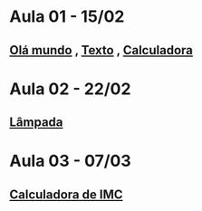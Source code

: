 # Aula 01 - 15/02
## [Olá mundo](https://rackaraujo.github.io/IW-II/Aula%201/ola%20mundo/) , [Texto](https://rackaraujo.github.io/IW-II/Aula%201/texto/) , [Calculadora](https://rackaraujo.github.io/IW-II/Aula%201/calculadora/)

# Aula 02 - 22/02
## [Lâmpada](https://rackaraujo.github.io/IW-II/Aula%202/)

# Aula 03 - 07/03
## [Calculadora de IMC](https://rackaraujo.github.io/IW-II/calculadora%20de%20imc/)

